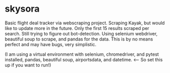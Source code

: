 # skysora

Basic flight deal tracker via webscraping project.
Scraping Kayak, but would like to update more in the future.
Only the first 15 results scraped per search.
Still trying to figure out bot-detection.
Using selenium webdriver, beautiful soup to scrape, and pandas for the data.
This is by no means perfect and may have bugs, very simplistic.

(I am using a virtual environment with selenium, chromedriver, and pytest installed, pandas, beautiful soup, airportsdata, and datetime. <-- So set this up if you want to run!)
